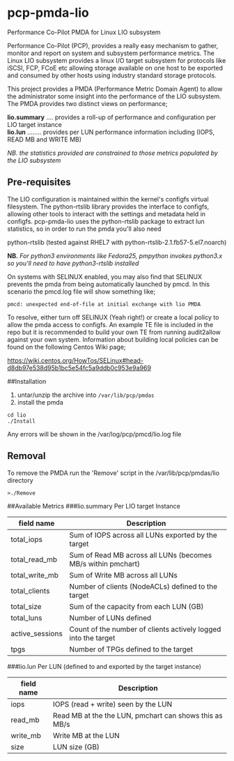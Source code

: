 # pcp-pmda-lio
Performance Co-Pilot PMDA for Linux LIO subsystem

Performance Co-Pilot (PCP), provides a really easy mechanism to gather, monitor and report on system and subsystem performance metrics.
The Linux LIO subsystem provides a linux I/O target subsystem for protocols like iSCSI, FCP, FCoE etc allowing storage available on one host to be exported and consumed by other hosts using industry standard storage protocols.

This project provides a PMDA (Performance Metric Domain Agent) to allow the administrator some insight into the performance of the LIO subsystem. The PMDA provides two distinct views on performance;  

**lio.summary** .... provides a roll-up of performance and configuration per LIO target instance  
**lio.lun** ........ provides per LUN performance information including (IOPS, READ MB and WRITE MB)  

*NB. the statistics provided are constrained to those metrics populated by the LIO subsystem*

## Pre-requisites
The LIO configuration is maintained within the kernel's configfs virtual filesystem. The python-rtslib library provides the interface to configfs, allowing other tools to interact with the settings and metadata held in configfs. pcp-pmda-lio uses the python-rtslib package to extract lun statistics, so in order to run the pmda you'll also need

python-rtslib (tested against RHEL7 with python-rtslib-2.1.fb57-5.el7.noarch)

**NB.** *For python3 environments like Fedora25, pmpython invokes python3.x so you'll need to have python3-rtslib installed*

On systems with SELINUX enabled, you may also find that SELINUX prevents the pmda from being automatically launched by pmcd. In this scenario the pmcd.log file will show something like;  

```  
pmcd: unexpected end-of-file at initial exchange with lio PMDA 
```  
To resolve, either turn off SELINUX (Yeah right!) or create a local policy to allow the pmda access to configfs. An example TE file is included in the repo but it is recommended to build your own TE from running audit2allow against your own system. Information about building local policies can be found on the following Centos Wiki page;

https://wiki.centos.org/HowTos/SELinux#head-d8db97e538d95b1bc5e54fc5a9ddb0c953e9a969


##Installation
1. untar/unzip the archive into ```/var/lib/pcp/pmdas```  
2. install the pmda  
```
cd lio
./Install
```

Any errors will be shown in the /var/log/pcp/pmcd/lio.log file  

## Removal
To remove the PMDA run the 'Remove' script in the /var/lib/pcp/pmdas/lio directory  
```
>./Remove
```

##Available Metrics
###lio.summary
Per LIO target Instance

| field name | Description |
| ---------- | ----------- |
| total_iops | Sum of IOPS across all LUNs exported by the target |
| total_read_mb | Sum of Read MB across all LUNs (becomes MB/s within pmchart) |
| total_write_mb | Sum of Write MB across all LUNs |
| total_clients | Number of clients (NodeACLs) defined to the target |
| total_size | Sum of the capacity from each LUN (GB) |
| total_luns | Number of LUNs defined |
| active_sessions | Count of the number of clients actively logged into the target |
| tpgs | Number of TPGs defined to the target |

###lio.lun
Per LUN (defined to and exported by the target instance)

| field name | Description |
| ---------- | ----------- |
| iops | IOPS (read + write) seen by the LUN |
| read_mb | Read MB at the the LUN, pmchart can shows this as MB/s |
| write_mb | Write MB at the LUN |
| size | LUN size (GB) |
  
